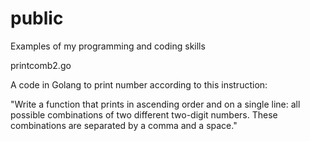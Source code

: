 # public
Examples of my programming and coding skills

printcomb2.go

A code in Golang to print number according to this instruction:

"Write a function that prints in ascending order and on a single line: all possible combinations of two different two-digit numbers.
These combinations are separated by a comma and a space."
